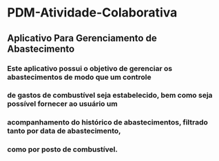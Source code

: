 # PDM-Atividade-Colaborativa

## Aplicativo Para Gerenciamento de Abastecimento

### Este aplicativo possui o objetivo de gerenciar os abastecimentos de modo que um controle
### de gastos de combustível seja estabelecido, bem como seja possível fornecer ao usuário um 
### acompanhamento do histórico de abastecimentos, filtrado tanto por data de abastecimento, 
### como por posto de combustível. 
